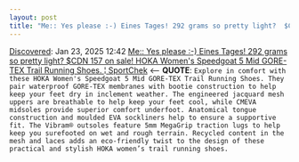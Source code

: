 ```yaml
---
layout: post
title: "Me:: Yes please :-) Eines Tages! 292 grams so pretty light?  $CDN 157 on sale! HOKA Women's Speedgoat 5 Mid GORE-TEX Trail Running Shoes.  | SportChek"
---
```

[Discovered](http://rolandtanglao.com/2020/07/29/p1-blogthis-checkvist-list-links-to-blog/): Jan 23, 2025 12:42 [Me:: Yes please :-) Eines Tages! 292 grams so pretty light?  $CDN 157 on sale! HOKA Women's Speedgoat 5 Mid GORE-TEX Trail Running Shoes.  ¦ SportChek](https://www.sportchek.ca/en/pdp/hoka-women-s-speedgoat-5-mid-gore-tex-trail-running-shoes-79442388f.334252045.html) <-- **QUOTE**: `Explore in comfort with these HOKA Women's Speedgoat 5 Mid GORE-TEX Trail Running Shoes. They pair waterproof GORE-TEX membranes with bootie construction to help keep your feet dry in inclement weather. The engineered jacquard mesh uppers are breathable to help keep your feet cool, while CMEVA midsoles provide superior comfort underfoot. Anatomical tongue construction and moulded EVA sockliners help to ensure a supportive fit. The Vibram® outsoles feature 5mm MegaGrip traction lugs to help keep you surefooted on wet and rough terrain. Recycled content in the mesh and laces adds an eco-friendly twist to the design of these practical and stylish HOKA women’s trail running shoes.`
